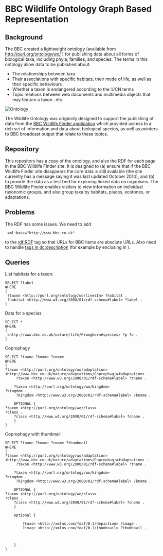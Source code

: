 # BBC Wildlife Ontology Graph Based Representation

## Background
The BBC created a lightweight ontology (available from http://purl.org/ontology/wo/ ) for publishing data about all forms of biological taxa, including phyla, families, and species. The terms in this ontology allow data to be published about:

- The relationships between taxa
- Their associations with specific habitats, their mode of life, as well as their specific behaviours
- Whether a taxon is endangered according to the IUCN terms
- Topic relations between web documents and multimedia objects that may feature a taxon...etc.

![Ontology](https://github.com/rdmpage/bbc-wildlife/raw/master/ontology/p01rpm09.png)

The Wildlife Ontology was originally designed to support the publishing of data from the [BBC Wildlife Finder application](http://www.bbc.co.uk/nature/life/) which provided access to a rich set of information and data about biological species, as well as pointers to BBC broadcast output that relate to these topics.

## Repository

This repository has a copy of the ontology, and also the RDF for each page in the BBC Wildlife Finder site. It is designed to (a) ensure that if the BBC Wildlife Finder site disappears the core data is still available (the site currently has a message saying it was last updated October 2014), and (b) to provide the data as a test bed for exploring linked data on organisms. The BBC Wildlife Finder enables visitors to view information on individual taxonomic groups, and also group taxa by habitats, places, ecotones, or adaptations.

## Problems

The RDF has some issues. We need to add

```
 xml:base="http://www.bbc.co.uk"
```

to the <rdf:RDF> tag so that URLs for BBC items are absolute URLs. Also need to handle <a href=“”> tags in <dc:description> (for example by enclosing in <![CDATA[ … ]]> ).


## Queries

List habitats for a taxon:

```
SELECT ?label
WHERE
{
 ?taxon <http://purl.org/ontology/wo/livesIn> ?habitat .
 ?habitat <http://www.w3.org/2000/01/rdf-schema#label> ?label .
}
```

Data for a species

```
SELECT *
WHERE
{
 <http://www.bbc.co.uk/nature/life/Pronghorn#species> ?p ?o .
}
```

Coprophagy
```
SELECT ?tname ?kname ?cname
WHERE
{
?taxon <http://purl.org/ontology/wo/adaptation>	
<http://www.bbc.co.uk/nature/adaptations/Coprophagia#adaptation> .
     ?taxon <http://www.w3.org/2000/01/rdf-schema#label> ?tname .
    
    ?taxon <http://purl.org/ontology/wo/kingdom>	
?kingdom .
     ?kingdom <http://www.w3.org/2000/01/rdf-schema#label> ?kname .
    
    OPTIONAL {
?taxon <http://purl.org/ontology/wo/class>	
?class .
    ?class <http://www.w3.org/2000/01/rdf-schema#label> ?cname .
    }
}
```

Coprophagy with thumbnail
```
SELECT ?tname ?kname ?cname ?thumbnail
WHERE
{
?taxon <http://purl.org/ontology/wo/adaptation>	
<http://www.bbc.co.uk/nature/adaptations/Coprophagia#adaptation> .
     ?taxon <http://www.w3.org/2000/01/rdf-schema#label> ?tname .
    
    ?taxon <http://purl.org/ontology/wo/kingdom>	
?kingdom .
     ?kingdom <http://www.w3.org/2000/01/rdf-schema#label> ?kname .
    
    OPTIONAL {
?taxon <http://purl.org/ontology/wo/class>	
?class .
    ?class <http://www.w3.org/2000/01/rdf-schema#label> ?cname .
    }
    
    optional {
        
        ?taxon <http://xmlns.com/foaf/0.1/depiction> ?image .
        ?image <http://xmlns.com/foaf/0.1/thumbnail> ?thumbnail .
      

        
    }
}
```


